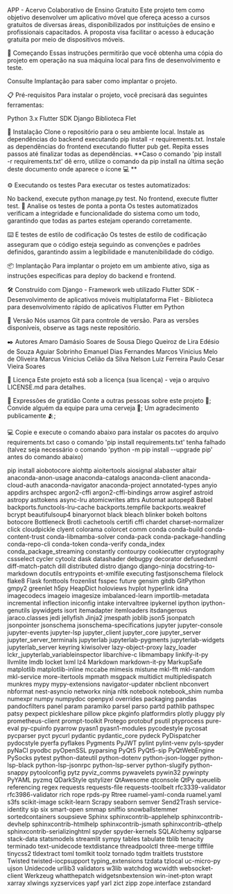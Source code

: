 APP - Acervo Colaborativo de Ensino Gratuito
Este projeto tem como objetivo desenvolver um aplicativo móvel que ofereça acesso a cursos gratuitos de diversas áreas, disponibilizados por instituições de ensino e profissionais capacitados. A proposta visa facilitar o acesso à educação gratuita por meio de dispositivos móveis.

🚀 Começando
Essas instruções permitirão que você obtenha uma cópia do projeto em operação na sua máquina local para fins de desenvolvimento e teste.

Consulte Implantação para saber como implantar o projeto.

📋 Pré-requisitos
Para instalar o projeto, você precisará das seguintes ferramentas:

Python 3.x
Flutter SDK
Django
Biblioteca Flet

🔧 Instalação
Clone o repositório para o seu ambiente local.
Instale as dependências do backend executando pip install -r requirements.txt.
Instale as dependências do frontend executando flutter pub get.
Repita esses passos até finalizar todas as dependências.
**Caso o comando 'pip install -r requirements.txt' dê erro, utilize o comando da pip install na última seção deste documento onde aparece o ícone 💻 ** 

⚙️ Executando os testes
Para executar os testes automatizados:

No backend, execute python manage.py test.
No frontend, execute flutter test.
🔩 Analise os testes de ponta a ponta
Os testes automatizados verificam a integridade e funcionalidade do sistema como um todo, garantindo que todas as partes estejam operando corretamente.

⌨️ E testes de estilo de codificação
Os testes de estilo de codificação asseguram que o código esteja seguindo as convenções e padrões definidos, garantindo assim a legibilidade e manutenibilidade do código.

📦 Implantação
Para implantar o projeto em um ambiente ativo, siga as instruções específicas para deploy do backend e frontend.

🛠️ Construído com
Django - Framework web utilizado
Flutter SDK - Desenvolvimento de aplicativos móveis multiplataforma
Flet - Biblioteca para desenvolvimento rápido de aplicativos Flutter em Python

📌 Versão
Nós usamos Git para controle de versão. Para as versões disponíveis, observe as tags neste repositório.

✒️ Autores
Amaro Damásio Soares de Sousa
Diego Queiroz de Lira
Edésio de Souza Aguiar Sobrinho
Emanuel Dias Fernandes
Marcos Vinicius Melo de Oliveira
Marcus Vinicius Celião da Silva 
Nelson Luiz Ferreira
Paulo Cesar Vieira Soares

📄 Licença
Este projeto está sob a licença (sua licença) - veja o arquivo LICENSE.md para detalhes.

🎁 Expressões de gratidão
Conte a outras pessoas sobre este projeto 📢;
Convide alguém da equipe para uma cerveja 🍺;
Um agradecimento publicamente 🫂;

💻 Copie e execute o comando abaixo para instalar os pacotes do arquivo requirements.txt caso o comando 'pip install requirements.txt' tenha falhado (talvez seja necessário o comando 'python -m pip install --upgrade pip' antes do comando abaixo)

pip install aiobotocore aiohttp aioitertools aiosignal alabaster altair anaconda-anon-usage anaconda-catalogs anaconda-client anaconda-cloud-auth anaconda-navigator anaconda-project annotated-types anyio appdirs archspec argon2-cffi argon2-cffi-bindings arrow asgiref astroid astropy asttokens async-lru atomicwrites attrs Automat autopep8 Babel backports.functools-lru-cache backports.tempfile backports.weakref bcrypt beautifulsoup4 binaryornot black bleach blinker bokeh boltons botocore Bottleneck Brotli cachetools certifi cffi chardet charset-normalizer click cloudpickle clyent colorama colorcet comm conda conda-build conda-content-trust conda-libmamba-solver conda-pack conda-package-handling conda-repo-cli conda-token conda-verify conda_index conda_package_streaming constantly contourpy cookiecutter cryptography cssselect cycler cytoolz dask datashader debugpy decorator defusedxml diff-match-patch dill distributed distro django django-ninja docstring-to-markdown docutils entrypoints et-xmlfile executing fastjsonschema filelock flake8 Flask fonttools frozenlist fsspec future gensim gitdb GitPython gmpy2 greenlet h5py HeapDict holoviews hvplot hyperlink idna imagecodecs imageio imagesize imbalanced-learn importlib-metadata incremental inflection iniconfig intake intervaltree ipykernel ipython ipython-genutils ipywidgets isort itemadapter itemloaders itsdangerous jaraco.classes jedi jellyfish Jinja2 jmespath joblib json5 jsonpatch jsonpointer jsonschema jsonschema-specifications jupyter jupyter-console jupyter-events jupyter-lsp jupyter_client jupyter_core jupyter_server jupyter_server_terminals jupyterlab jupyterlab-pygments jupyterlab-widgets jupyterlab_server keyring kiwisolver lazy-object-proxy lazy_loader lckr_jupyterlab_variableinspector libarchive-c libmambapy linkify-it-py llvmlite lmdb locket lxml lz4 Markdown markdown-it-py MarkupSafe matplotlib matplotlib-inline mccabe mimesis mistune mkl-fft mkl-random mkl-service more-itertools mpmath msgpack multidict multipledispatch munkres mypy mypy-extensions navigator-updater nbclient nbconvert nbformat nest-asyncio networkx ninja nltk notebook notebook_shim numba numexpr numpy numpydoc openpyxl overrides packaging pandas pandocfilters panel param paramiko parsel parso partd pathlib pathspec patsy pexpect pickleshare pillow pkce pkginfo platformdirs plotly pluggy ply prometheus-client prompt-toolkit Protego protobuf psutil ptyprocess pure-eval py-cpuinfo pyarrow pyasn1 pyasn1-modules pycodestyle pycosat pycparser pyct pycurl pydantic pydantic_core pydeck PyDispatcher pydocstyle pyerfa pyflakes Pygments PyJWT pylint pylint-venv pyls-spyder pyNaCl pyodbc pyOpenSSL pyparsing PyQt5 PyQt5-sip PyQtWebEngine PySocks pytest python-dateutil python-dotenv python-json-logger python-lsp-black python-lsp-jsonrpc python-lsp-server python-slugify python-snappy pytoolconfig pytz pyviz_comms pywavelets pywin32 pywinpty PyYAML pyzmq QDarkStyle qstylizer QtAwesome qtconsole QtPy queuelib referencing regex requests requests-file requests-toolbelt rfc3339-validator rfc3986-validator rich rope rpds-py Rtree ruamel-yaml-conda ruamel.yaml s3fs scikit-image scikit-learn Scrapy seaborn semver Send2Trash service-identity sip six smart-open smmap sniffio snowballstemmer sortedcontainers soupsieve Sphinx sphinxcontrib-applehelp sphinxcontrib-devhelp sphinxcontrib-htmlhelp sphinxcontrib-jsmath sphinxcontrib-qthelp sphinxcontrib-serializinghtml spyder spyder-kernels SQLAlchemy sqlparse stack-data statsmodels streamlit sympy tables tabulate tblib tenacity terminado text-unidecode textdistance threadpoolctl three-merge tifffile tinycss2 tldextract toml tomlkit toolz tornado tqdm traitlets truststore Twisted twisted-iocpsupport typing_extensions tzdata tzlocal uc-micro-py ujson Unidecode urllib3 validators w3lib watchdog wcwidth websocket-client Werkzeug whatthepatch widgetsnbextension win-inet-pton wrapt xarray xlwings xyzservices yapf yarl zict zipp zope.interface zstandard
